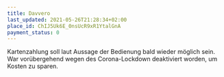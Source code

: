 ```yaml
---
title: Davvero
last_updated: 2021-05-26T21:28:34+02:00
place_id: ChIJ5Uk6E_0nsUcR9xR1YtalGnA
payment_status: 0
---
```


Kartenzahlung soll laut Aussage der Bedienung bald wieder möglich sein. War vorübergehend wegen des Corona-Lockdown deaktiviert worden, um Kosten zu sparen.
